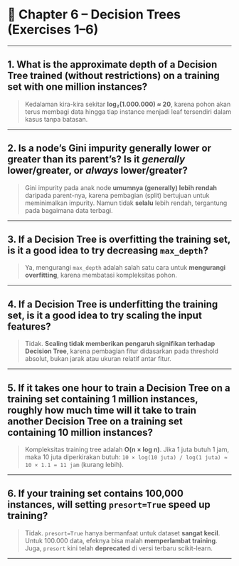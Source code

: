 # 📘 Chapter 6 – Decision Trees (Exercises 1–6)

---

## 1. What is the approximate depth of a Decision Tree trained (without restrictions) on a training set with one million instances?
> Kedalaman kira-kira sekitar **log₂(1.000.000) ≈ 20**, karena pohon akan terus membagi data hingga tiap instance menjadi leaf tersendiri dalam kasus tanpa batasan.

---

## 2. Is a node’s Gini impurity generally lower or greater than its parent’s? Is it *generally* lower/greater, or *always* lower/greater?
> Gini impurity pada anak node **umumnya (generally) lebih rendah** daripada parent-nya, karena pembagian (split) bertujuan untuk meminimalkan impurity. Namun tidak **selalu** lebih rendah, tergantung pada bagaimana data terbagi.

---

## 3. If a Decision Tree is overfitting the training set, is it a good idea to try decreasing `max_depth`?
> Ya, mengurangi `max_depth` adalah salah satu cara untuk **mengurangi overfitting**, karena membatasi kompleksitas pohon.

---

## 4. If a Decision Tree is underfitting the training set, is it a good idea to try scaling the input features?
> Tidak. **Scaling tidak memberikan pengaruh signifikan terhadap Decision Tree**, karena pembagian fitur didasarkan pada threshold absolut, bukan jarak atau ukuran relatif antar fitur.

---

## 5. If it takes one hour to train a Decision Tree on a training set containing 1 million instances, roughly how much time will it take to train another Decision Tree on a training set containing 10 million instances?
> Kompleksitas training tree adalah **O(n × log n)**. Jika 1 juta butuh 1 jam, maka 10 juta diperkirakan butuh:
> `10 × log(10 juta) / log(1 juta) ≈ 10 × 1.1 = 11 jam` (kurang lebih).

---

## 6. If your training set contains 100,000 instances, will setting `presort=True` speed up training?
> Tidak. `presort=True` hanya bermanfaat untuk dataset **sangat kecil**. Untuk 100.000 data, efeknya bisa malah **memperlambat training**. Juga, `presort` kini telah **deprecated** di versi terbaru scikit-learn.

---
